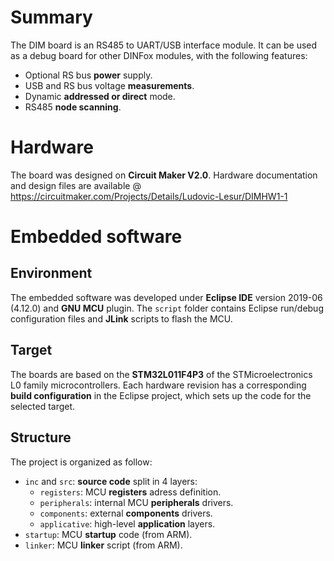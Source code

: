 # Summary
The DIM board is an RS485 to UART/USB interface module. It can be used as a debug board for other DINFox modules, with the following features:
* Optional RS bus **power** supply.
* USB and RS bus voltage **measurements**.
* Dynamic **addressed or direct** mode.
* RS485 **node scanning**.

# Hardware
The board was designed on **Circuit Maker V2.0**. Hardware documentation and design files are available @ https://circuitmaker.com/Projects/Details/Ludovic-Lesur/DIMHW1-1

# Embedded software

## Environment
The embedded software was developed under **Eclipse IDE** version 2019-06 (4.12.0) and **GNU MCU** plugin. The `script` folder contains Eclipse run/debug configuration files and **JLink** scripts to flash the MCU.

## Target
The boards are based on the **STM32L011F4P3** of the STMicroelectronics L0 family microcontrollers. Each hardware revision has a corresponding **build configuration** in the Eclipse project, which sets up the code for the selected target.

## Structure
The project is organized as follow:
* `inc` and `src`: **source code** split in 4 layers:
    * `registers`: MCU **registers** adress definition.
    * `peripherals`: internal MCU **peripherals** drivers.
    * `components`: external **components** drivers.
    * `applicative`: high-level **application** layers.
* `startup`: MCU **startup** code (from ARM).
* `linker`: MCU **linker** script (from ARM).
